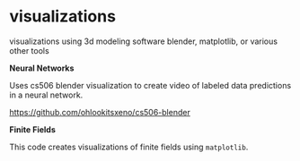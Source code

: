 # visualizations

visualizations using 3d modeling software blender, matplotlib, or various other tools

**Neural Networks**

Uses cs506 blender visualization to create video of labeled data predictions in a neural network.

https://github.com/ohlookitsxeno/cs506-blender

**Finite Fields**

This code creates visualizations of finite fields using `matplotlib`.
